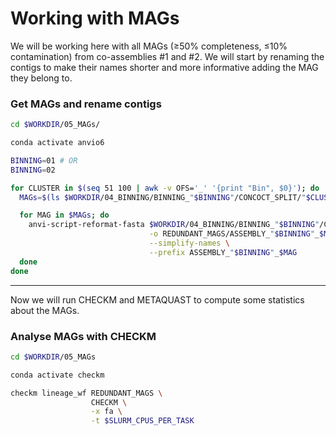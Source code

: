 # Working with MAGs

We will be working here with all MAGs (≥50% completeness, ≤10% contamination) from co-assemblies #1 and #2. We will start by renaming the contigs to make their names shorter and more informative adding the MAG they belong to.

### Get MAGs and rename contigs

```bash
cd $WORKDIR/05_MAGs/

conda activate anvio6

BINNING=01 # OR
BINNING=02

for CLUSTER in $(seq 51 100 | awk -v OFS='_' '{print "Bin", $0}'); do
  MAGs=$(ls $WORKDIR/04_BINNING/BINNING_"$BINNING"/CONCOCT_SPLIT/"$CLUSTER".SUMMARY/bin_by_bin | grep "Bin")

  for MAG in $MAGs; do
    anvi-script-reformat-fasta $WORKDIR/04_BINNING/BINNING_"$BINNING"/CONCOCT_SPLIT/"$CLUSTER".SUMMARY/bin_by_bin/$MAG/$MAG-contigs.fa \
                               -o REDUNDANT_MAGS/ASSEMBLY_"$BINNING"_$MAG.fa \
                               --simplify-names \
                               --prefix ASSEMBLY_"$BINNING"_$MAG
  done
done
```

---

Now we will run CHECKM and METAQUAST to compute some statistics about the MAGs.

### Analyse MAGs with CHECKM

```bash
cd $WORKDIR/05_MAGs

conda activate checkm

checkm lineage_wf REDUNDANT_MAGS \
                  CHECKM \
                  -x fa \
                  -t $SLURM_CPUS_PER_TASK
```
